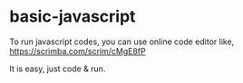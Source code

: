 # basic-javascript

To run javascript codes, you can use online code editor like,
https://scrimba.com/scrim/cMgE8fP

It is easy, just code & run.
